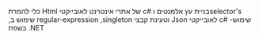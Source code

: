 כלי להמרת Html    של אתרי אינטרנט לאובייקטי c#   בניית עץ אלמנטים וselector's ,שימוש ב regular-expression ,singleton  וטעינת קבצי Json  לאובייקטי c# -שימוש בשפת .NET
